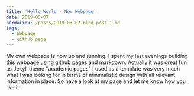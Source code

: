 ```yaml
---
title: 'Hello World - New Webpage'
date: 2019-03-07
permalink: /posts/2019-03-07-blog-post-1.md
tags:
  - Webpage
  - github page
---
```


My own webpage is now up and running. I spent my last evenings building this webpage using github pages and markdown. Actually it was great fun as Jekyll theme "academic pages" I used as a template was very much what I was looking for in terms of minimalistic design with all relevant information in place. So have a look at my page and let me know how you like it. 


